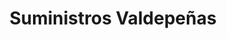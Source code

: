 ---
title: "Suministros Valdepeñas"
url: /valdepenas/suministros-valdepenas-avenida-de-gregorio-prieto/
shop: Baumarkt
---